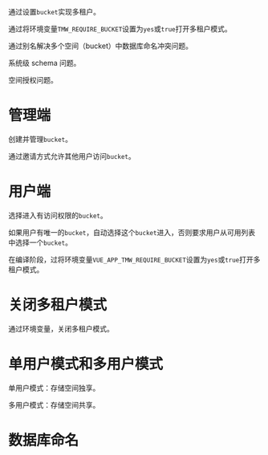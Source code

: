 通过设置`bucket`实现多租户。

通过将环境变量`TMW_REQUIRE_BUCKET`设置为`yes`或`true`打开多租户模式。

通过别名解决多个空间（bucket）中数据库命名冲突问题。

系统级 schema 问题。

空间授权问题。

# 管理端

创建并管理`bucket`。

通过邀请方式允许其他用户访问`bucket`。

# 用户端

选择进入有访问权限的`bucket`。

如果用户有唯一的`bucket`，自动选择这个`bucket`进入，否则要求用户从可用列表中选择一个`bucket`。

在编译阶段，过将环境变量`VUE_APP_TMW_REQUIRE_BUCKET`设置为`yes`或`true`打开多租户模式。

# 关闭多租户模式

通过环境变量，关闭多租户模式。

# 单用户模式和多用户模式

单用户模式：存储空间独享。

多用户模式：存储空间共享。

# 数据库命名
